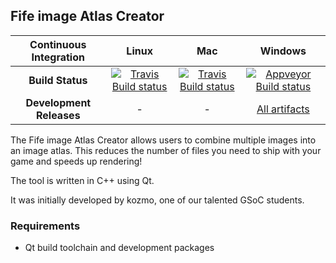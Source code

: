 Fife image Atlas Creator
-------------------

| Continuous Integration | Linux |   Mac    | Windows |
|:----------------------:|:-----:|:--------:|:-------:|
| **Build Status** | [![Travis Build status](https://travis-ci.org/fifengine/fifengine-atlas-creator.svg?branch=master)](https://travis-ci.org/fifengine/fifengine-atlas-creator) | [![Travis Build status](https://travis-ci.org/fifengine/fifengine-atlas-creator.svg?branch=master)](https://travis-ci.org/fifengine/fifengine-atlas-creator) | [![Appveyor Build status](https://ci.appveyor.com/api/projects/status/slfvpu4wgu7iaxyb?svg=true)](https://ci.appveyor.com/project/LinuxDonald/fifengine-atlas-creator) |
| **Development Releases**  |   -    |    -     | [All artifacts](https://ci.appveyor.com/project/LinuxDonald/fifengine-atlas-creator/build/artifacts) |

The Fife image Atlas Creator allows users to combine multiple images into an image atlas.
This reduces the number of files you need to ship with your game and speeds up rendering! 

The tool is written in C++ using Qt.

It was initially developed by kozmo, one of our talented GSoC students.

### Requirements

- Qt build toolchain and development packages
